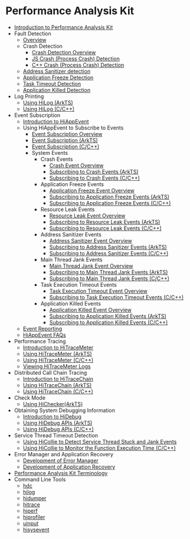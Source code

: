 # Performance Analysis Kit<!--performance-analysis-kit-->

<!--Kit: Performance Analysis Kit-->
<!--Subsystem: HiviewDFX-->
<!--Owner: @mzyan-->
<!--Designer: @liyueric-->
<!--Tester: @gcw_KuLfPSbe-->
<!--Adviser: @foryourself-->

- [Introduction to Performance Analysis Kit](performance-analysis-kit-overview.md)
- Fault Detection<!--fault-analysis-->
  - [Overview](fault-detection-overview.md)
  - Crash Detection<!--crash-detection-->
    - [Crash Detection Overview](crash-detection-overview.md)
    - [JS Crash (Process Crash) Detection](jscrash-guidelines.md)
    - [C++ Crash (Process Crash) Detection](cppcrash-guidelines.md)
  - [Address Sanitizer detection](address-sanitizer-guidelines.md)
  - [Application Freeze Detection](appfreeze-guidelines.md)
  - [Task Timeout Detection](apptask-timeout-guidelines.md)
  - [Application Killed Detection](appkilled-guidelines.md)
- Log Printing<!--hilog-dev-->
  - [Using HiLog (ArkTS)](hilog-guidelines-arkts.md)
  - [Using HiLog (C/C++)](hilog-guidelines-ndk.md)
- Event Subscription<!--event-subscription-->
  - [Introduction to HiAppEvent](hiappevent-intro.md)
  - Using HiAppEvent to Subscribe to Events<!--event-subscription-->
    - [Event Subscription Overview](event-subscription-overview.md)
    - [Event Subscription (ArkTS)](hiappevent-watcher-app-events-arkts.md)
    - [Event Subscription (C/C++)](hiappevent-watcher-app-events-ndk.md)
    - System Events<!--system-events-->
      - Crash Events<!--crash-events-->
        - [Crash Event Overview](hiappevent-watcher-crash-events.md)
        - [Subscribing to Crash Events (ArkTS)](hiappevent-watcher-crash-events-arkts.md)
        - [Subscribing to Crash Events (C/C++)](hiappevent-watcher-crash-events-ndk.md)
      - Application Freeze Events<!--freeze-events-->
        - [Application Freeze Event Overview](hiappevent-watcher-freeze-events.md)
        - [Subscribing to Application Freeze Events (ArkTS)](hiappevent-watcher-freeze-events-arkts.md)
        - [Subscribing to Application Freeze Events (C/C++)](hiappevent-watcher-freeze-events-ndk.md)
      - Resource Leak Events<!--resource-leak-events-->
        - [Resource Leak Event Overview](hiappevent-watcher-resourceleak-events.md)
        - [Subscribing to Resource Leak Events (ArkTS)](hiappevent-watcher-resourceleak-events-arkts.md)
        - [Subscribing to Resource Leak Events (C/C++)](hiappevent-watcher-resourceleak-events-ndk.md)
      - Address Sanitizer Events<!--address-sanitizer-events-->
        - [Address Sanitizer Event Overview](hiappevent-watcher-address-sanitizer-events.md)
        - [Subscribing to Address Sanitizer Events (ArkTS)](hiappevent-watcher-address-sanitizer-events-arkts.md)
        - [Subscribing to Address Sanitizer Events (C/C++)](hiappevent-watcher-address-sanitizer-events-ndk.md)
      - Main Thread Jank Events<!--main-thread-jank-events-->
        - [Main Thread Jank Event Overview](hiappevent-watcher-mainthreadjank-events.md)
        - [Subscribing to Main Thread Jank Events (ArkTS)](hiappevent-watcher-mainthreadjank-events-arkts.md)
        - [Subscribing to Main Thread Jank Events (C/C++)](hiappevent-watcher-mainthreadjank-events-ndk.md)
      - Task Execution Timeout Events<!--app-hicollie-events-->
        - [Task Execution Timeout Event Overview](hiappevent-watcher-apphicollie-events.md)
        - [Subscribing to Task Execution Timeout Events (C/C++)](hiappevent-watcher-apphicollie-events-ndk.md)
      - Application Killed Events<!--app-killed-events-->
        - [Application Killed Event Overview](hiappevent-watcher-app-killed-events.md)
        - [Subscribing to Application Killed Events (ArkTS)](hiappevent-watcher-app-killed-events-arkts.md)
        - [Subscribing to Application Killed Events (C/C++)](hiappevent-watcher-app-killed-events-ndk.md)
  <!--Del-->
  - [Event Reporting](hiappevent-event-reporting.md)
  <!--DelEnd-->
  - [HiAppEvent FAQs](hiappevent-faq.md)
- Performance Tracing<!--hitracemeter-->
  - [Introduction to HiTraceMeter](hitracemeter-intro.md)
  - [Using HiTraceMeter (ArkTS)](hitracemeter-guidelines-arkts.md)
  - [Using HiTraceMeter (C/C++)](hitracemeter-guidelines-ndk.md)
  - [Viewing HiTraceMeter Logs](hitracemeter-view.md)
- Distributed Call Chain Tracing<!--hitracechain-->
  - [Introduction to HiTraceChain](hitracechain-intro.md)
  - [Using HiTraceChain (ArkTS)](hitracechain-guidelines-arkts.md)
  - [Using HiTraceChain (C/C++)](hitracechain-guidelines-ndk.md)
- Check Mode<!--hichecker-->
  - [Using HiChecker(ArkTS)](hichecker-guidelines-arkts.md)
- Obtaining System Debugging Information<!--hidebug-->
  - [Introduction to HiDebug](hidebug-guidelines.md)
  - [Using HiDebug APIs (ArkTS)](hidebug-guidelines-arkts.md)
  - [Using HiDebug APIs (C/C++)](hidebug-guidelines-ndk.md)
- Service Thread Timeout Detection<!--hicollie-->
  - [Using HiCollie to Detect Service Thread Stuck and Jank Events](hicollie-guidelines-ndk.md)
  - [Using HiCollie to Monitor the Function Execution Time (C/C++)](hicollie-settimer-guidelines-ndk.md)
- Error Manager and Application Recovery<!--error-manager-->
  - [Development of Error Manager](errormanager-guidelines.md)
  - [Development of Application Recovery](apprecovery-guidelines.md)
- [Performance Analysis Kit Terminology](performance-analysis-kit-terminology.md)
- Command Line Tools<!--perform-command-line-utilities-->
  - [hdc](hdc.md)
  - [hilog](hilog.md)
  - [hidumper](hidumper.md)
  - [hitrace](hitrace.md)
  - [hiperf](hiperf.md)
  - [hiprofiler](hiprofiler.md)
  - [uinput](uinput.md)
  <!--Del-->
  - [hisysevent](hisysevent.md)
  <!--DelEnd-->
